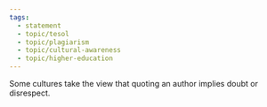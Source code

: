 ```yaml
---
tags:
  - statement
  - topic/tesol
  - topic/plagiarism
  - topic/cultural-awareness
  - topic/higher-education
---
```

Some cultures take the view that quoting an author implies doubt or disrespect.